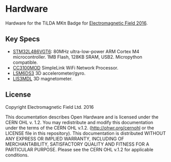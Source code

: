 Hardware
========

Hardware for the TiLDA MKπ Badge for [Electromagnetic Field
2016](https://www.emfcamp.org).

Key Specs
---------
* [STM32L486VGT6](http://www.st.com/content/st_com/en/products/microcontrollers/stm32-32-bit-arm-cortex-mcus/stm32l4-series/stm32l4x6/stm32l486vg.html):
  80MHz ultra-low-power ARM Cortex M4 microcontroller. 1MB Flash, 128KB
  SRAM, USB2. Micropython compatible.
* [CC3100MOD](http://www.ti.com/product/CC3100MOD) SimpleLink WiFi
  Network Processor.
* [LSM6DS3](http://www.st.com/content/st_com/en/products/mems-and-sensors/inemo-inertial-modules/lsm6ds3.html)
  3D accelerometer/gyro.
* [LIS3MDL](http://www.st.com/content/st_com/en/products/mems-and-sensors/e-compasses/lis3mdl.html)
  3D magnetometer.

License
-------
Copyright Electromagnetic Field Ltd. 2016

This documentation describes Open Hardware and is licensed under the
CERN OHL v. 1.2.  You may redistribute and modify this documentation
under the terms of the CERN OHL v.1.2. (http://ohwr.org/cernohl or the
LICENSE file in this repository). This documentation is distributed
WITHOUT ANY EXPRESS OR IMPLIED WARRANTY, INCLUDING OF MERCHANTABILITY,
SATISFACTORY QUALITY AND FITNESS FOR A PARTICULAR PURPOSE. Please see
the CERN OHL v.1.2 for applicable conditions.
